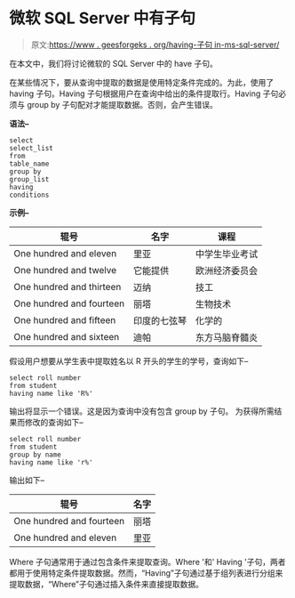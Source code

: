 # 微软 SQL Server 中有子句

> 原文:[https://www . geesforgeks . org/having-子句 in-ms-sql-server/](https://www.geeksforgeeks.org/having-clause-in-ms-sql-server/)

在本文中，我们将讨论微软的 SQL Server 中的 have 子句。

在某些情况下，要从查询中提取的数据是使用特定条件完成的。为此，使用了 having 子句。Having 子句根据用户在查询中给出的条件提取行。Having 子句必须与 group by 子句配对才能提取数据。否则，会产生错误。

**语法–**

```
select 
select_list
from
table_name
group by
group_list
having 
conditions 

```

**示例–**

<center>

| 辊号 | 名字 | 课程 |
| --- | --- | --- |
| One hundred and eleven | 里亚 | 中学生毕业考试 |
| One hundred and twelve | 它能提供 | 欧洲经济委员会 |
| One hundred and thirteen | 迈纳 | 技工 |
| One hundred and fourteen | 丽塔 | 生物技术 |
| One hundred and fifteen | 印度的七弦琴 | 化学的 |
| One hundred and sixteen | 迪帕 | 东方马脑脊髓炎 |

</center>

假设用户想要从学生表中提取姓名以 R 开头的学生的学号，查询如下–

```
select roll number
from student 
having name like 'R%'

```

输出将显示一个错误。这是因为查询中没有包含 group by 子句。
为获得所需结果而修改的查询如下–

```
select roll number 
from student 
group by name
having name like 'r%'

```

输出如下–

<center>

| 辊号 | 名字 |
| --- | --- |
| One hundred and fourteen | 丽塔 |
| One hundred and eleven | 里亚 |

</center>

Where 子句通常用于通过包含条件来提取查询。Where '和' Having '子句，两者都用于使用特定条件提取数据。然而，“Having”子句通过基于组列表进行分组来提取数据，“Where”子句通过插入条件来直接提取数据。